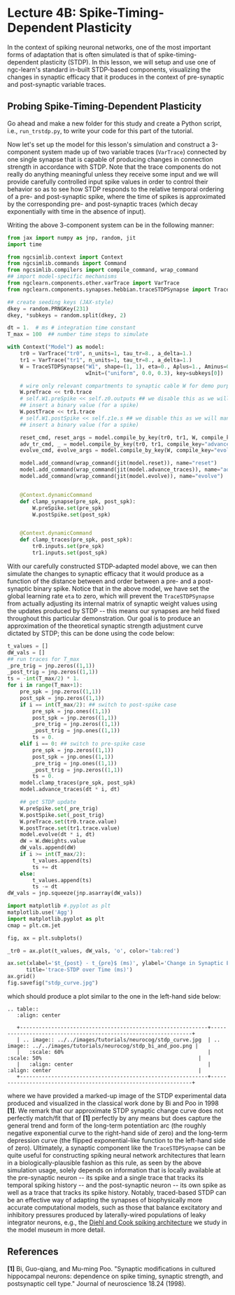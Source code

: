 # Lecture 4B: Spike-Timing-Dependent Plasticity

In the context of spiking neuronal networks, one of the most important forms
of adaptation that is often simulated is that of spike-timing-dependent
plasticity (STDP). In this lesson, we will setup and use one
of ngc-learn's standard in-built STDP-based components, visualizing the
changes in synaptic efficacy that it produces in the context of
pre-synaptic and post-synaptic variable traces.

## Probing Spike-Timing-Dependent Plasticity

Go ahead and make a new folder for this study and create a Python script,
i.e., `run_trstdp.py`, to write your code for this part of the tutorial.

Now let's set up the model for this lesson's simulation and construct a
3-component system made up of two variable traces (`VarTrace`) connected by
one single synapse that is capable of producing changes in connection strength
in accordance with STDP. Note that the trace components do not really do
anything meaningful unless they receive some input and we will provide
carefully controlled input spike values in order to control their behavior
so as to see how STDP responds to the relative temporal ordering of a pre- and
post-synaptic spike, where the time of spikes is approximated by the
corresponding pre- and post-synaptic traces (which decay exponentially with time
in the absence of input).

Writing the above 3-component system can be in the following manner:

```python
from jax import numpy as jnp, random, jit
import time

from ngcsimlib.context import Context
from ngcsimlib.commands import Command
from ngcsimlib.compilers import compile_command, wrap_command
## import model-specific mechanisms
from ngclearn.components.other.varTrace import VarTrace
from ngclearn.components.synapses.hebbian.traceSTDPSynapse import TraceSTDPSynapse

## create seeding keys (JAX-style)
dkey = random.PRNGKey(231)
dkey, *subkeys = random.split(dkey, 2)

dt = 1.  # ms # integration time constant
T_max = 100  ## number time steps to simulate

with Context("Model") as model:
    tr0 = VarTrace("tr0", n_units=1, tau_tr=8., a_delta=1.)
    tr1 = VarTrace("tr1", n_units=1, tau_tr=8., a_delta=1.)
    W = TraceSTDPSynapse("W1", shape=(1, 1), eta=0., Aplus=1., Aminus=0.8,
                         wInit=("uniform", 0.0, 0.3), key=subkeys[0])

    # wire only relevant compartments to synaptic cable W for demo purposes
    W.preTrace << tr0.trace
    # self.W1.preSpike << self.z0.outputs ## we disable this as we will manually
    ## insert a binary value (for a spike)
    W.postTrace << tr1.trace
    # self.W1.postSpike << self.z1e.s ## we disable this as we will manually
    ## insert a binary value (for a spike)

    reset_cmd, reset_args = model.compile_by_key(tr0, tr1, W, compile_key="reset")
    adv_tr_cmd, _ = model.compile_by_key(tr0, tr1, compile_key="advance_state", name="advance_traces")
    evolve_cmd, evolve_args = model.compile_by_key(W, compile_key="evolve")  ## M-step

    model.add_command(wrap_command(jit(model.reset)), name="reset")
    model.add_command(wrap_command(jit(model.advance_traces)), name="advance_traces")
    model.add_command(wrap_command(jit(model.evolve)), name="evolve")


    @Context.dynamicCommand
    def clamp_synapse(pre_spk, post_spk):
        W.preSpike.set(pre_spk)
        W.postSpike.set(post_spk)


    @Context.dynamicCommand
    def clamp_traces(pre_spk, post_spk):
        tr0.inputs.set(pre_spk)
        tr1.inputs.set(post_spk)
```

With our carefully constructed STDP-adapted model above, we can then simulate
the changes to synaptic efficacy that it would produce as a function of
the distance between and order between a pre- and a post-synaptic binary spike.
Notice that in the above model, we have set the global learning rate `eta` to
zero, which will prevent the `TraceSTDPSynapse` from actually adjusting
its internal matrix of synaptic weight values using the updates produced by
STDP -- this means our synapses are held fixed throughout this particular
demonstration. Our goal is to produce an approximation of the theoretical synaptic
strength adjustment curve dictated by STDP; this can be done using the
code below:

```python
t_values = []
dW_vals = []
## run traces for T_max
_pre_trig = jnp.zeros((1,1))
_post_trig = jnp.zeros((1,1))
ts = -int(T_max/2) * 1.
for i in range(T_max+1):
    pre_spk = jnp.zeros((1,1))
    post_spk = jnp.zeros((1,1))
    if i == int(T_max/2): ## switch to post-spike case
        pre_spk = jnp.ones((1,1))
        post_spk = jnp.zeros((1,1))
        _pre_trig = jnp.zeros((1,1))
        _post_trig = jnp.ones((1,1))
        ts = 0.
    elif i == 0: ## switch to pre-spike case
        pre_spk = jnp.zeros((1,1))
        post_spk = jnp.ones((1,1))
        _pre_trig = jnp.ones((1,1))
        _post_trig = jnp.zeros((1,1))
        ts = 0.
    model.clamp_traces(pre_spk, post_spk)
    model.advance_traces(dt * i, dt)

    ## get STDP update
    W.preSpike.set(_pre_trig)
    W.postSpike.set(_post_trig)
    W.preTrace.set(tr0.trace.value)
    W.postTrace.set(tr1.trace.value)
    model.evolve(dt * i, dt)
    dW = W.dWeights.value
    dW_vals.append(dW)
    if i >= int(T_max/2):
        t_values.append(ts)
        ts += dt
    else:
        t_values.append(ts)
        ts -= dt
dW_vals = jnp.squeeze(jnp.asarray(dW_vals))

import matplotlib #.pyplot as plt
matplotlib.use('Agg')
import matplotlib.pyplot as plt
cmap = plt.cm.jet

fig, ax = plt.subplots()

_tr0 = ax.plot(t_values, dW_vals, 'o', color='tab:red')

ax.set(xlabel='$t_{post} - t_{pre}$ (ms)', ylabel='Change in Synaptic Efficacy',
      title='trace-STDP over Time (ms)')
ax.grid()
fig.savefig("stdp_curve.jpg")
```

which should produce a plot similar to the one in the left-hand side below:

```{eval-rst}
.. table::
   :align: center

   +------------------------------------------------------------+----------------------------------------------------------------+
   | .. image:: ../../images/tutorials/neurocog/stdp_curve.jpg  | .. image:: ../../images/tutorials/neurocog/stdp_bi_and_poo.png |
   |   :scale: 60%                                              |   :scale: 50%                                                  |
   |   :align: center                                           |   :align: center                                               |
   +------------------------------------------------------------+----------------------------------------------------------------+
```

where we have provided a marked-up image of the STDP experimental data produced
and visualized in the classical work done by Bi and Poo in 1998 <b>[1]</b>.
We remark that our approximate STDP synaptic change curve does not perfectly
match/fit that of <b>[1]</b> perfectly by any means but does capture the
general trend and form of the long-term potentiation arc (the roughly
negative exponential curve to the right-hand side of zero) and the long-term
depression curve (the flipped exponential-like function to the left-hand
side of zero). Ultimately, a synaptic component like the `TraceSTDPSynapse`
can be quite useful for constructing spiking neural network architectures
that learn in a biologically-plausible fashion as this rule, as seen by the
above simulation usage, solely depends on information that is locally
available at the pre-synaptic neuron -- its spike and a single trace that
tracks its temporal spiking history -- and the post-synaptic neuron --
its own spike as well as a trace that tracks its spike history. Notably,
traced-based STDP can be an effective way of adapting the synapses of
biophysically more accurate computational models, such as those that balance
excitatory and inhibitory pressures produced by laterally-wired populations of
leaky integrator neurons, e.g., the
[Diehl and Cook spiking architecture](../../museum/snn_dc) we study in the model
museum in more detail.

## References

<b>[1]</b> Bi, Guo-qiang, and Mu-ming Poo. "Synaptic modifications in cultured
hippocampal neurons: dependence on spike timing, synaptic strength, and
postsynaptic cell type." Journal of neuroscience 18.24 (1998).
